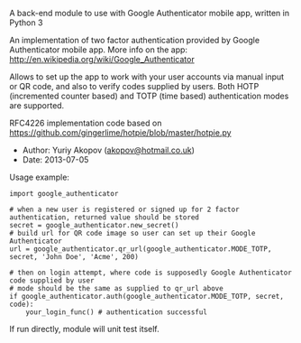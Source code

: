 A back-end module to use with Google Authenticator mobile app, written in Python 3

An implementation of two factor authentication provided by Google Authenticator mobile app.
More info on the app: http://en.wikipedia.org/wiki/Google_Authenticator

Allows to set up the app to work with your user accounts via manual input or QR code, and also to verify codes supplied by users.
Both HOTP (incremented counter based) and TOTP (time based) authentication modes are supported.

RFC4226 implementation code based on https://github.com/gingerlime/hotpie/blob/master/hotpie.py

* Author: Yuriy Akopov (akopov@hotmail.co.uk)
* Date:   2013-07-05

Usage example:

	import google_authenticator
	
	# when a new user is registered or signed up for 2 factor authentication, returned value should be stored
    secret = google_authenticator.new_secret()
	# build url for QR code image so user can set up their Google Authenticator
    url = google_authenticator.qr_url(google_authenticator.MODE_TOTP, secret, 'John Doe', 'Acme', 200)

    # then on login attempt, where code is supposedly Google Authenticator code supplied by user
	# mode should be the same as supplied to qr_url above
    if google_authenticator.auth(google_authenticator.MODE_TOTP, secret, code):
        your_login_func() # authentication successful

If run directly, module will unit test itself.